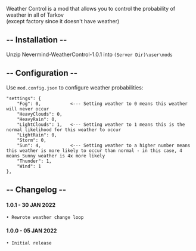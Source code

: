 Weather Control is a mod that allows you to control the probability of weather in all of Tarkov  
(except factory since it doesn't have weather)

## -- Installation --
Unzip Nevermind-WeatherControl-1.0.1 into `(Server Dir)\user\mods`

## -- Configuration --
Use `mod.config.json` to configure weather probabilities:

    "settings": {
        "Fog": 0,           <--- Setting weather to 0 means this weather will never occur
        "HeavyClouds": 0,
        "HeavyRain": 0,
        "LightClouds": 1,   <--- Setting weather to 1 means this is the normal likelihood for this weather to occur
        "LightRain": 0,
        "Storm": 0,
        "Sun": 4,           <--- Setting weather to a higher number means this weather is more likely to occur than normal - in this case, 4 means Sunny weather is 4x more likely
        "Thunder": 1,
        "Wind": 1
    },

## -- Changelog --
#### 1.0.1 - 30 JAN 2022
    • Rewrote weather change loop

#### 1.0.0 - 05 JAN 2022
    • Initial release